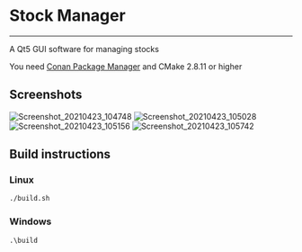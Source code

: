 # Stock Manager
----------------------

A Qt5 GUI software for managing stocks

You need [Conan Package Manager](https://conan.io/) and CMake 2.8.11 or higher

## Screenshots

![Screenshot_20210423_104748](https://user-images.githubusercontent.com/41364823/115992696-afbec980-a5d7-11eb-9a23-35c9617bd4d6.png)
![Screenshot_20210423_105028](https://user-images.githubusercontent.com/41364823/115992741-e98fd000-a5d7-11eb-9f4f-d1575a094413.png)
![Screenshot_20210423_105156](https://user-images.githubusercontent.com/41364823/115992756-01675400-a5d8-11eb-8b06-6bacde7ce33f.png)
![Screenshot_20210423_105742](https://user-images.githubusercontent.com/41364823/115992763-09bf8f00-a5d8-11eb-9c70-b24015d2f2d8.png)

## Build instructions

### Linux
```sh
./build.sh
```

### Windows
```bat
.\build
```
